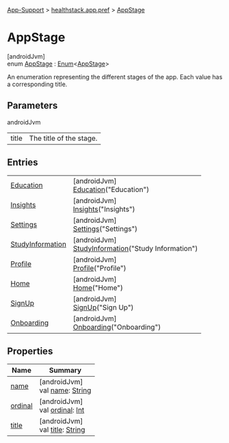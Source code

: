 
[App-Support](../../../index.html) > [healthstack.app.pref](../index.html) > [AppStage](index.html)



# AppStage



[androidJvm]\
enum [AppStage](index.html) : [Enum](https://kotlinlang.org/api/latest/jvm/stdlib/kotlin/-enum/index.html)&lt;[AppStage](index.html)&gt; 

An enumeration representing the different stages of the app. Each value has a corresponding title.



## Parameters


androidJvm

| | |
|---|---|
| title | The title of the stage. |



## Entries


| | |
|---|---|
| [Education](-education/index.html) | [androidJvm]<br>[Education](-education/index.html)(&quot;Education&quot;) |
| [Insights](-insights/index.html) | [androidJvm]<br>[Insights](-insights/index.html)(&quot;Insights&quot;) |
| [Settings](-settings/index.html) | [androidJvm]<br>[Settings](-settings/index.html)(&quot;Settings&quot;) |
| [StudyInformation](-study-information/index.html) | [androidJvm]<br>[StudyInformation](-study-information/index.html)(&quot;Study Information&quot;) |
| [Profile](-profile/index.html) | [androidJvm]<br>[Profile](-profile/index.html)(&quot;Profile&quot;) |
| [Home](-home/index.html) | [androidJvm]<br>[Home](-home/index.html)(&quot;Home&quot;) |
| [SignUp](-sign-up/index.html) | [androidJvm]<br>[SignUp](-sign-up/index.html)(&quot;Sign Up&quot;) |
| [Onboarding](-onboarding/index.html) | [androidJvm]<br>[Onboarding](-onboarding/index.html)(&quot;Onboarding&quot;) |


## Properties


| Name | Summary |
|---|---|
| [name](-onboarding/index.html#-372974862%2FProperties%2F-1544593023) | [androidJvm]<br>val [name](-onboarding/index.html#-372974862%2FProperties%2F-1544593023): [String](https://kotlinlang.org/api/latest/jvm/stdlib/kotlin/-string/index.html) |
| [ordinal](-onboarding/index.html#-739389684%2FProperties%2F-1544593023) | [androidJvm]<br>val [ordinal](-onboarding/index.html#-739389684%2FProperties%2F-1544593023): [Int](https://kotlinlang.org/api/latest/jvm/stdlib/kotlin/-int/index.html) |
| [title](title.html) | [androidJvm]<br>val [title](title.html): [String](https://kotlinlang.org/api/latest/jvm/stdlib/kotlin/-string/index.html) |

